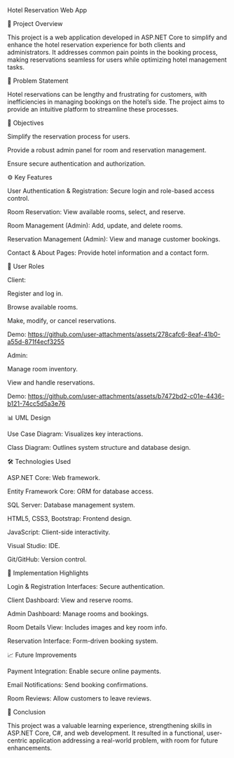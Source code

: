 Hotel Reservation Web App

📘 Project Overview

This project is a web application developed in ASP.NET Core to simplify and enhance the hotel reservation experience for both clients and administrators. It addresses common pain points in the booking process, making reservations seamless for users while optimizing hotel management tasks.

🧠 Problem Statement

Hotel reservations can be lengthy and frustrating for customers, with inefficiencies in managing bookings on the hotel’s side. The project aims to provide an intuitive platform to streamline these processes.

🎯 Objectives

Simplify the reservation process for users.

Provide a robust admin panel for room and reservation management.

Ensure secure authentication and authorization.

⚙️ Key Features

User Authentication & Registration: Secure login and role-based access control.

Room Reservation: View available rooms, select, and reserve.

Room Management (Admin): Add, update, and delete rooms.

Reservation Management (Admin): View and manage customer bookings.

Contact & About Pages: Provide hotel information and a contact form.

👤 User Roles

Client:

Register and log in.

Browse available rooms.

Make, modify, or cancel reservations.

Demo:
https://github.com/user-attachments/assets/278cafc6-8eaf-41b0-a55d-871f4ecf3255


Admin:

Manage room inventory.

View and handle reservations.

Demo:
https://github.com/user-attachments/assets/b7472bd2-c01e-4436-b121-74cc5d5a3e76


📊 UML Design

Use Case Diagram: Visualizes key interactions.

Class Diagram: Outlines system structure and database design.

🛠️ Technologies Used

ASP.NET Core: Web framework.

Entity Framework Core: ORM for database access.

SQL Server: Database management system.

HTML5, CSS3, Bootstrap: Frontend design.

JavaScript: Client-side interactivity.

Visual Studio: IDE.

Git/GitHub: Version control.

🚀 Implementation Highlights

Login & Registration Interfaces: Secure authentication.

Client Dashboard: View and reserve rooms.

Admin Dashboard: Manage rooms and bookings.

Room Details View: Includes images and key room info.

Reservation Interface: Form-driven booking system.




📈 Future Improvements

Payment Integration: Enable secure online payments.

Email Notifications: Send booking confirmations.

Room Reviews: Allow customers to leave reviews.

🙌 Conclusion

This project was a valuable learning experience, strengthening skills in ASP.NET Core, C#, and web development. It resulted in a functional, user-centric application addressing a real-world problem, with room for future enhancements.
